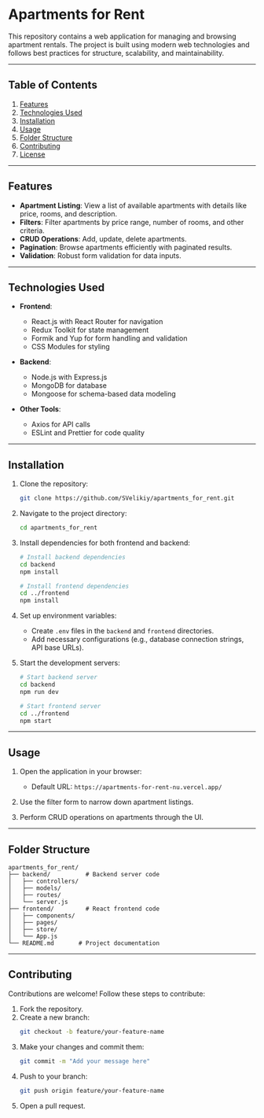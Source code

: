 # Apartments for Rent

This repository contains a web application for managing and browsing apartment rentals. The project is built using modern web technologies and follows best practices for structure, scalability, and maintainability.

---

## Table of Contents

1. [Features](#features)
2. [Technologies Used](#technologies-used)
3. [Installation](#installation)
4. [Usage](#usage)
5. [Folder Structure](#folder-structure)
6. [Contributing](#contributing)
7. [License](#license)

---

## Features

- **Apartment Listing**: View a list of available apartments with details like price, rooms, and description.
- **Filters**: Filter apartments by price range, number of rooms, and other criteria.
- **CRUD Operations**: Add, update, delete apartments.
- **Pagination**: Browse apartments efficiently with paginated results.
- **Validation**: Robust form validation for data inputs.

---

## Technologies Used

- **Frontend**:
  - React.js with React Router for navigation
  - Redux Toolkit for state management
  - Formik and Yup for form handling and validation
  - CSS Modules for styling

- **Backend**:
  - Node.js with Express.js
  - MongoDB for database
  - Mongoose for schema-based data modeling

- **Other Tools**:
  - Axios for API calls
  - ESLint and Prettier for code quality

---

## Installation

1. Clone the repository:
   ```bash
   git clone https://github.com/SVelikiy/apartments_for_rent.git
   ```

2. Navigate to the project directory:
   ```bash
   cd apartments_for_rent
   ```

3. Install dependencies for both frontend and backend:
   ```bash
   # Install backend dependencies
   cd backend
   npm install

   # Install frontend dependencies
   cd ../frontend
   npm install
   ```

4. Set up environment variables:
   - Create `.env` files in the `backend` and `frontend` directories.
   - Add necessary configurations (e.g., database connection strings, API base URLs).

5. Start the development servers:
   ```bash
   # Start backend server
   cd backend
   npm run dev

   # Start frontend server
   cd ../frontend
   npm start
   ```

---

## Usage

1. Open the application in your browser:
   - Default URL: `https://apartments-for-rent-nu.vercel.app/`

2. Use the filter form to narrow down apartment listings.

3. Perform CRUD operations on apartments through the UI.

---

## Folder Structure

```
apartments_for_rent/
├── backend/          # Backend server code
│   ├── controllers/
│   ├── models/
│   ├── routes/
│   └── server.js
├── frontend/         # React frontend code
│   ├── components/
│   ├── pages/
│   ├── store/
│   └── App.js
└── README.md       # Project documentation
```

---

## Contributing

Contributions are welcome! Follow these steps to contribute:

1. Fork the repository.
2. Create a new branch:
   ```bash
   git checkout -b feature/your-feature-name
   ```
3. Make your changes and commit them:
   ```bash
   git commit -m "Add your message here"
   ```
4. Push to your branch:
   ```bash
   git push origin feature/your-feature-name
   ```
5. Open a pull request.


